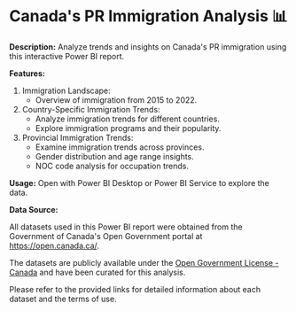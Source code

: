 # Canada's PR Immigration Analysis 📊

**Description:** Analyze trends and insights on Canada's PR immigration using this interactive Power BI report.

**Features:**
1. Immigration Landscape:
   - Overview of immigration from 2015 to 2022.
3. Country-Specific Immigration Trends:
   - Analyze immigration trends for different countries.
   - Explore immigration programs and their popularity.
4. Provincial Immigration Trends:
   - Examine immigration trends across provinces.
   - Gender distribution and age range insights.
   - NOC code analysis for occupation trends.


**Usage:** Open with Power BI Desktop or Power BI Service to explore the data.

**Data Source:** 

All datasets used in this Power BI report were obtained from the Government of Canada's Open Government portal at https://open.canada.ca/.

The datasets are publicly available under the [Open Government License - Canada](https://open.canada.ca/en/open-government-licence-canada) and have been curated for this analysis.

Please refer to the provided links for detailed information about each dataset and the terms of use.





